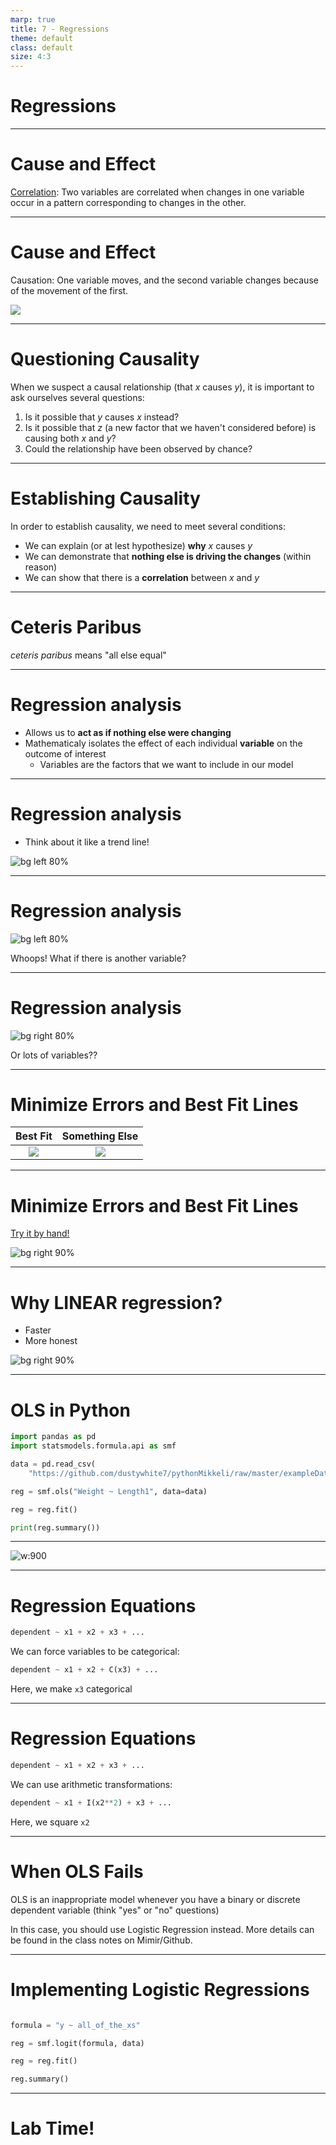 ```yaml
---
marp: true
title: 7 - Regressions
theme: default
class: default
size: 4:3
---
```


# Regressions

---

# Cause and Effect

[Correlation](http://www.tylervigen.com/spurious-correlations): Two variables are correlated when changes in one variable occur in a pattern corresponding to changes in the other.

---

# Cause and Effect

Causation: One variable moves, and the second variable changes because of the movement of the first.

![](correlation.png)

---

# Questioning Causality

When we suspect a causal relationship (that $x$ causes $y$), it is important to ask ourselves several questions:

1. Is it possible that $y$ causes $x$ instead?
2. Is it possible that $z$ (a new factor that we haven't considered before) is causing both $x$ and $y$?
3. Could the relationship have been observed by chance?

---

# Establishing Causality

In order to establish causality, we need to meet several conditions:

- We can explain (or at lest hypothesize) **why** $x$ causes $y$
- We can demonstrate that **nothing else is driving the changes** (within reason)
- We can show that there is a **correlation** between $x$ and $y$

---

# Ceteris Paribus

*ceteris paribus* means "all else equal"

---

# Regression analysis

- Allows us to **act as if nothing else were changing**
- Mathematicaly isolates the effect of each individual **variable** on the outcome of interest
    - Variables are the factors that we want to include in our model

---

# Regression analysis

- Think about it like a trend line!

![bg left 80%](regression1.png)

---

# Regression analysis

![bg left 80%](regression2.png)

Whoops! What if there is another variable?

---

# Regression analysis

![bg right 80%](regression3.png)

Or lots of variables??

---

# Minimize Errors and Best Fit Lines

| Best Fit | Something Else |
:-------------------------:|:-------------------------:
![](regression4.png)  |  ![](regression5.png)

---

# Minimize Errors and Best Fit Lines

[Try it by hand!](http://setosa.io/ev/ordinary-least-squares-regression/)

![bg right 90%](regression6.png)

---

# Why LINEAR regression?

- Faster
- More honest

![bg right 90%](regression7.png)

---

# OLS in Python

```python
import pandas as pd
import statsmodels.formula.api as smf

data = pd.read_csv(
    "https://github.com/dustywhite7/pythonMikkeli/raw/master/exampleData/fishWeight.csv")

reg = smf.ols("Weight ~ Length1", data=data)

reg = reg.fit()

print(reg.summary())
```

---

![w:900](regression.jpg)


---

# Regression Equations

```python
dependent ~ x1 + x2 + x3 + ...
```

We can force variables to be categorical:

```python
dependent ~ x1 + x2 + C(x3) + ...
```

Here, we make `x3` categorical


---

# Regression Equations

```python
dependent ~ x1 + x2 + x3 + ...
```

We can use arithmetic transformations:

```python
dependent ~ x1 + I(x2**2) + x3 + ...
```

Here, we square `x2`

---

# When OLS Fails

OLS is an inappropriate model whenever you have a binary or discrete dependent variable (think "yes" or "no" questions)

In this case, you should use Logistic Regression instead. More details can be found in the class notes on Mimir/Github.

---

# Implementing Logistic Regressions

```python

formula = "y ~ all_of_the_xs" 

reg = smf.logit(formula, data)

reg = reg.fit()

reg.summary()
```

---

# Lab Time!